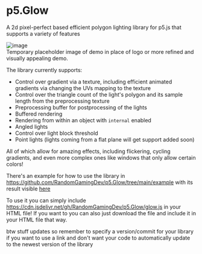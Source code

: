 # p5.Glow

A 2d pixel-perfect based efficient polygon lighting library for p5.js that supports a variety of features 

![image](https://github.com/user-attachments/assets/6a9fb64e-c953-4544-aabc-8baee48b5ac0)<br/>
Temporary placeholder image of demo in place of logo or more refined and visually appealing demo.

The library currently supports:
- Control over gradient via a texture, including efficient animated gradients via changing the UVs mapping to the texture
- Control over the triangle count of the light's polygon and its sample length from the preprocessing texture
- Preprocessing buffer for postprocessing of the lights
- Buffered rendering
- Rendering from within an object with `internal` enabled
- Angled lights
- Control over light block threshold
- Point lights (lights coming from a flat plane will get support added soon)

All of which allow for amazing effects, including flickering, cycling gradients, and even more complex ones like windows that only allow certain colors!


There's an example for how to use the library in https://github.com/RandomGamingDev/p5.Glow/tree/main/example with its result visible [here](https://randomgamingdev.github.io/p5.Glow/example/)

To use it you can simply include https://cdn.jsdelivr.net/gh/RandomGamingDev/p5.Glow/glow.js in your HTML file! If you want to you can also just download the file and include it in your HTML file that way.

btw stuff updates so remember to specify a version/commit for your library if you want to use a link and don't want your code to automatically update to the newest version of the library
